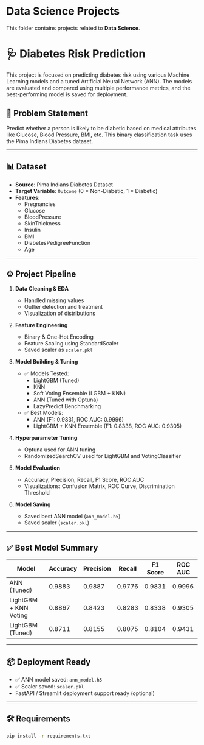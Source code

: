 # Data Science Projects

This folder contains projects related to **Data Science**.


# 🩺 Diabetes Risk Prediction

This project is focused on predicting diabetes risk using various Machine Learning models and a tuned Artificial Neural Network (ANN). The models are evaluated and compared using multiple performance metrics, and the best-performing model is saved for deployment.

## 📌 Problem Statement

Predict whether a person is likely to be diabetic based on medical attributes like Glucose, Blood Pressure, BMI, etc. This binary classification task uses the Pima Indians Diabetes dataset.

---

## 📊 Dataset

- **Source**: Pima Indians Diabetes Dataset
- **Target Variable**: `Outcome` (0 = Non-Diabetic, 1 = Diabetic)
- **Features**:
  - Pregnancies
  - Glucose
  - BloodPressure
  - SkinThickness
  - Insulin
  - BMI
  - DiabetesPedigreeFunction
  - Age

---

## ⚙️ Project Pipeline

1. **Data Cleaning & EDA**
   - Handled missing values
   - Outlier detection and treatment
   - Visualization of distributions

2. **Feature Engineering**
   - Binary & One-Hot Encoding
   - Feature Scaling using StandardScaler
   - Saved scaler as `scaler.pkl`

3. **Model Building & Tuning**
   - ✅ Models Tested:
     - LightGBM (Tuned)
     - KNN
     - Soft Voting Ensemble (LGBM + KNN)
     - ANN (Tuned with Optuna)
     - LazyPredict Benchmarking
   - ✅ Best Models:
     - ANN (F1: 0.9831, ROC AUC: 0.9996)
     - LightGBM + KNN Ensemble (F1: 0.8338, ROC AUC: 0.9305)

4. **Hyperparameter Tuning**
   - Optuna used for ANN tuning
   - RandomizedSearchCV used for LightGBM and VotingClassifier

5. **Model Evaluation**
   - Accuracy, Precision, Recall, F1 Score, ROC AUC
   - Visualizations: Confusion Matrix, ROC Curve, Discrimination Threshold

6. **Model Saving**
   - Saved best ANN model (`ann_model.h5`)
   - Saved scaler (`scaler.pkl`)

---

## ✅ Best Model Summary

| Model                  | Accuracy | Precision | Recall | F1 Score | ROC AUC |
|-----------------------|----------|-----------|--------|----------|----------|
| ANN (Tuned)           | 0.9883   | 0.9887    | 0.9776 | 0.9831   | 0.9996   |
| LightGBM + KNN Voting | 0.8867   | 0.8423    | 0.8283 | 0.8338   | 0.9305   |
| LightGBM (Tuned)      | 0.8711   | 0.8155    | 0.8075 | 0.8104   | 0.9431   |

---

## 📦 Deployment Ready

- ✅ ANN model saved: `ann_model.h5`
- ✅ Scaler saved: `scaler.pkl`
- FastAPI / Streamlit deployment support ready (optional)

---

## 🛠️ Requirements

```bash
pip install -r requirements.txt
